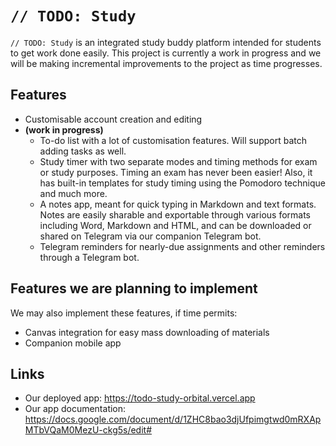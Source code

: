 # `// TODO: Study`

`// TODO: Study` is an integrated study buddy platform intended for students to get work done easily. This project is currently a work in progress and we will be making incremental improvements to the project as time progresses.

## Features
- Customisable account creation and editing
- **(work in progress)**
  - To-do list with a lot of customisation features. Will support batch adding tasks as well.
  - Study timer with two separate modes and timing methods for exam or study purposes. Timing an exam has never been easier! Also, it has built-in templates for study timing using the Pomodoro technique and much more.
  - A notes app, meant for quick typing in Markdown and text formats. Notes are easily sharable and exportable through various formats including Word, Markdown and HTML, and can be downloaded or shared on Telegram via our companion Telegram bot.
  - Telegram reminders for nearly-due assignments and other reminders through a Telegram bot.

## Features we are planning to implement
We may also implement these features, if time permits:
- Canvas integration for easy mass downloading of materials
- Companion mobile app

## Links
- Our deployed app: https://todo-study-orbital.vercel.app
- Our app documentation: https://docs.google.com/document/d/1ZHC8bao3djUfpimgtwd0mRXApMTbVQaM0MezU-ckg5s/edit#